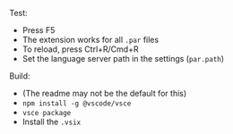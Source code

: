 Test:
- Press F5
- The extension works for all `.par` files
- To reload, press Ctrl+R/Cmd+R
- Set the language server path in the settings (`par.path`)

Build:
- (The readme may not be the default for this)
- `npm install -g @vscode/vsce`
- `vsce package`
- Install the `.vsix`